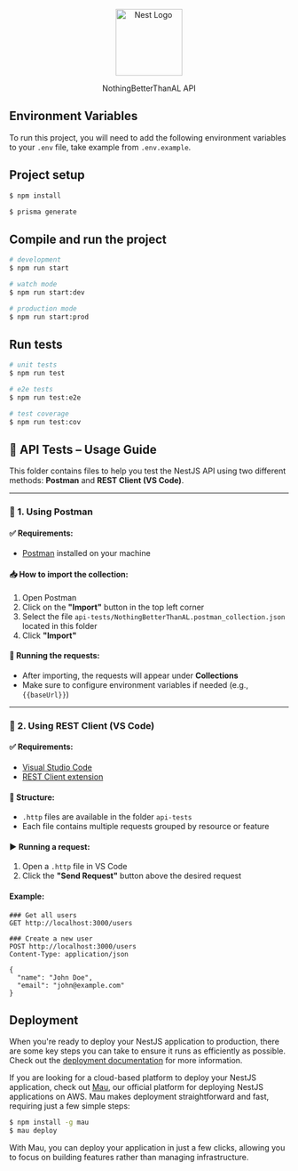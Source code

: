 <p align="center">
  <a href="http://nestjs.com/" target="blank"><img src="https://nestjs.com/img/logo-small.svg" width="120" alt="Nest Logo" /></a>
</p>
<p align="center">
  NothingBetterThanAL API
</p>

## Environment Variables

To run this project, you will need to add the following environment variables to your `.env` file, take example from `.env.example`.

## Project setup

```bash
$ npm install
```

```bash
$ prisma generate
```

## Compile and run the project

```bash
# development
$ npm run start

# watch mode
$ npm run start:dev

# production mode
$ npm run start:prod
```

## Run tests

```bash
# unit tests
$ npm run test

# e2e tests
$ npm run test:e2e

# test coverage
$ npm run test:cov
```

## 📂 API Tests – Usage Guide

This folder contains files to help you test the NestJS API using two different methods: **Postman** and **REST Client (VS Code)**.

---

### 🧪 1. Using Postman

#### ✅ Requirements:

* [Postman](https://www.postman.com/downloads/) installed on your machine

#### 📥 How to import the collection:

1. Open Postman
2. Click on the **"Import"** button in the top left corner
3. Select the file `api-tests/NothingBetterThanAL.postman_collection.json` located in this folder
4. Click **"Import"**

#### 🚀 Running the requests:

* After importing, the requests will appear under **Collections**
* Make sure to configure environment variables if needed (e.g., `{{baseUrl}}`)

---

### 🧪 2. Using REST Client (VS Code)

#### ✅ Requirements:

* [Visual Studio Code](https://code.visualstudio.com/)
* [REST Client extension](https://marketplace.visualstudio.com/items?itemName=humao.rest-client)

#### 📁 Structure:

* `.http` files are available in the folder `api-tests`
* Each file contains multiple requests grouped by resource or feature

#### ▶️ Running a request:

1. Open a `.http` file in VS Code
2. Click the **"Send Request"** button above the desired request

#### Example:

```http
### Get all users
GET http://localhost:3000/users

### Create a new user
POST http://localhost:3000/users
Content-Type: application/json

{
  "name": "John Doe",
  "email": "john@example.com"
}
```

## Deployment

When you're ready to deploy your NestJS application to production, there are some key steps you can take to ensure it runs as efficiently as possible. Check out the [deployment documentation](https://docs.nestjs.com/deployment) for more information.

If you are looking for a cloud-based platform to deploy your NestJS application, check out [Mau](https://mau.nestjs.com), our official platform for deploying NestJS applications on AWS. Mau makes deployment straightforward and fast, requiring just a few simple steps:

```bash
$ npm install -g mau
$ mau deploy
```

With Mau, you can deploy your application in just a few clicks, allowing you to focus on building features rather than managing infrastructure.
